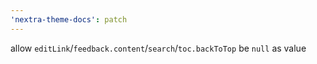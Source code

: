 ```yaml
---
'nextra-theme-docs': patch
---
```


allow `editLink`/`feedback.content`/`search`/`toc.backToTop` be `null` as value
